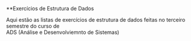 **Exercícios de Estrutura de Dados

Aqui estão as listas de exercícios de estrutura de dados feitas no 
terceiro semestre do curso de  
ADS (Análise e Desenvolviemnto de 
Sistemas)
